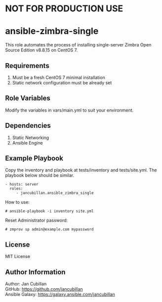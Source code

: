 NOT FOR PRODUCTION USE
======================

ansible-zimbra-single
=====================

This role automates the process of installing single-server Zimbra Open Source Edition v8.8.15 on CentOS 7.

Requirements
------------

1) Must be a fresh CentOS 7 minimal installation
2) Static network configuration must be already set

Role Variables
--------------

Modify the variables in vars/main.yml to suit your environment.

Dependencies
------------

1) Static Networking
2) Ansible Engine

Example Playbook
----------------

Copy the inventory and playbook at tests/inventory and tests/site.yml. The playbook below should be similar.

    - hosts: server
      roles:
         - jancubillan.ansible_zimbra_single

How to use:

    # ansible-playbook -i inventory site.yml

Reset Administrator password:

    # zmprov sp admin@example.com mypassword

License
-------

MIT License

Author Information
------------------

Author: Jan Cubillan<br/>
GitHub: https://github.com/jancubillan<br/>
Ansible Galaxy: https://galaxy.ansible.com/jancubillan

